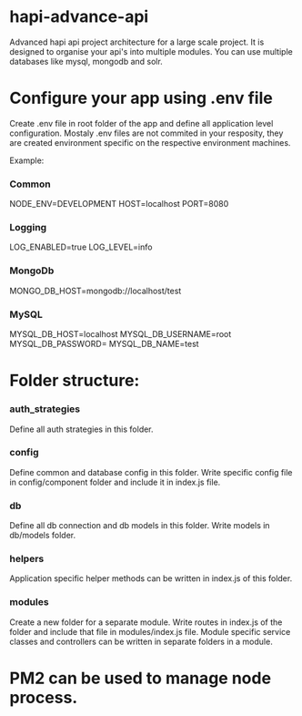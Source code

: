 # hapi-advance-api
Advanced hapi api project architecture for a large scale project. It is designed to organise your api's into multiple modules. You can use multiple databases like mysql, mongodb and solr.

# Configure your app using .env file
Create .env file in root folder of the app and define all application level configuration. Mostaly .env files are not commited in your resposity, they are created environment specific on the respective environment machines.

Example:
### Common
NODE_ENV=DEVELOPMENT
HOST=localhost
PORT=8080

### Logging
LOG_ENABLED=true
LOG_LEVEL=info

### MongoDb
MONGO_DB_HOST=mongodb://localhost/test

### MySQL
MYSQL_DB_HOST=localhost
MYSQL_DB_USERNAME=root
MYSQL_DB_PASSWORD=
MYSQL_DB_NAME=test

# Folder structure:

### auth_strategies
Define all auth strategies in this folder.

### config
Define common and database config in this folder. Write specific config file in config/component folder and include it in index.js file.

### db
Define all db connection and db models in this folder. Write models in db/models folder.

### helpers
Application specific helper methods can be written in index.js of this folder.

### modules
Create a new folder for a separate module. Write routes in index.js of the folder and include that file in modules/index.js file. Module specific service classes and controllers can be written in separate folders in a module.

# PM2 can be used to manage node process.
